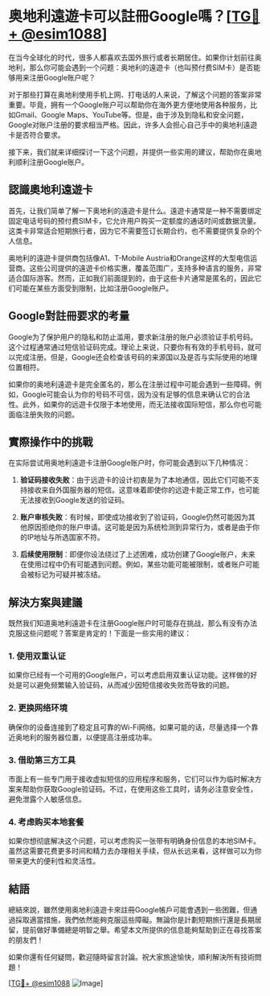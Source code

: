 # 奥地利遠遊卡可以註冊Google嗎？[[TG💪+ @esim1088](https://t.me/s/esim1088)]

在当今全球化的时代，很多人都喜欢去国外旅行或者长期居住。如果你计划前往奥地利，那么你可能会遇到一个问题：奥地利的遠遊卡（也叫预付费SIM卡）是否能够用来注册Google账户呢？

对于那些打算在奥地利使用手机上网、打电话的人来说，了解这个问题的答案非常重要。毕竟，拥有一个Google账户可以帮助你在海外更方便地使用各种服务，比如Gmail、Google Maps、YouTube等。但是，由于涉及到隐私和安全问题，Google对账户注册的要求相当严格。因此，许多人会担心自己手中的奥地利遠遊卡是否符合要求。

接下来，我们就来详细探讨一下这个问题，并提供一些实用的建议，帮助你在奥地利顺利注册Google账户。

## 認識奧地利遠遊卡

首先，让我们简单了解一下奥地利的遠遊卡是什么。遠遊卡通常是一种不需要绑定固定电话号码的预付费SIM卡，它允许用户购买一定额度的通话时间或数据流量。这类卡非常适合短期旅行者，因为它不需要签订长期合约，也不需要提供复杂的个人信息。

奥地利的遠遊卡提供商包括像A1、T-Mobile Austria和Orange这样的大型电信运营商。这些公司提供的遠遊卡价格实惠，覆盖范围广，支持多种语言的服务，非常适合国际游客。然而，正如我们前面提到的，由于这些卡片通常是匿名的，因此它们可能在某些方面受到限制，比如注册Google账户。

## Google對註冊要求的考量

Google为了保护用户的隐私和防止滥用，要求新注册的账户必须验证手机号码。这个过程通常通过短信验证码完成。理论上来说，只要你有有效的手机号码，就可以完成注册。但是，Google还会检查该号码的来源国以及是否与实际使用的地理位置相符。

如果你的奥地利遠遊卡是完全匿名的，那么在注册过程中可能会遇到一些障碍。例如，Google可能会认为你的号码不可信，因为没有足够的信息来确认它的合法性。此外，如果你的远遊卡仅限于本地使用，而无法接收国际短信，那么你也可能面临注册失败的问题。

## 實際操作中的挑戰

在实际尝试用奥地利遠遊卡注册Google账户时，你可能会遇到以下几种情况：

1. **验证码接收失败**：由于远遊卡的设计初衷是为了本地通信，因此它们可能不支持接收来自外国服务器的短信。这意味着即使你的远遊卡能正常工作，也可能无法接收到Google发送的验证码。

2. **账户审核失败**：有时候，即使成功接收到了验证码，Google仍然可能因为其他原因拒绝你的账户申请。这可能是因为系统检测到异常行为，或者是由于你的IP地址与所选国家不符。

3. **后续使用限制**：即便你设法绕过了上述困难，成功创建了Google账户，未来在使用过程中仍有可能遇到问题。例如，某些功能可能被限制，或者账户可能会被标记为可疑并被冻结。

## 解決方案與建議

既然我们知道奥地利遠遊卡在注册Google账户时可能存在挑战，那么有没有办法克服这些问题呢？答案是肯定的！下面是一些实用的建议：

### 1. 使用双重认证

如果你已经有一个可用的Google账户，可以考虑启用双重认证功能。这样做的好处是可以避免频繁输入验证码，从而减少因短信接收失败而导致的问题。

### 2. 更换网络环境

确保你的设备连接到了稳定且可靠的Wi-Fi网络。如果可能的话，尽量选择一个靠近奥地利的服务器位置，以便提高注册成功率。

### 3. 借助第三方工具

市面上有一些专门用于接收虚拟短信的应用程序和服务，它们可以作为临时解决方案来帮助你获取Google验证码。不过，在使用这些工具时，请务必注意安全性，避免泄露个人敏感信息。

### 4. 考虑购买本地套餐

如果你想彻底解决这个问题，可以考虑购买一张带有明确身份信息的本地SIM卡。虽然这需要花费更多时间和精力去办理相关手续，但从长远来看，这样做可以为你带来更大的便利性和灵活性。

## 結語

總結來說，雖然使用奥地利遠遊卡來註冊Google帳戶可能會遇到一些困難，但通過採取適當措施，我們依然能夠克服這些障礙。無論你是計劃短期旅行還是長期居留，提前做好準備總是明智之舉。希望本文所提供的信息能夠幫助到正在尋找答案的朋友們！

如果你還有任何疑問，歡迎隨時留言討論。祝大家旅途愉快，順利解決所有技術問題！

[[TG💪+ @esim1088](https://t.me/s/esim1088) ![Image](https://i.postimg.cc/4NQfJmqS/Snipaste-2025-05-13-00-14-12.png)]